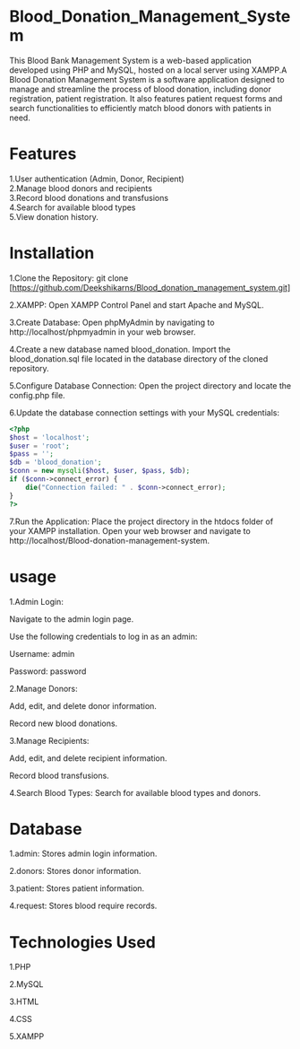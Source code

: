 # Blood_Donation_Management_System
This Blood Bank Management System is a web-based application developed using PHP and MySQL, hosted on a local server using XAMPP.A Blood Donation Management System is a software application designed to manage and streamline the process of blood donation, including donor registration, patient registration. It also features patient request forms and search functionalities to efficiently match blood donors with patients in need.
# Features
1.User authentication (Admin, Donor, Recipient)                                                                                                                                                                      
2.Manage blood donors and recipients                                                                                                                                                                                 
3.Record blood donations and transfusions                                                                                                                                                                            
4.Search for available blood types                                                                                                                                                                                   
5.View donation history.
# Installation
1.Clone the Repository: git clone [https://github.com/Deekshikarns/Blood_donation_management_system.git]

2.XAMPP: Open XAMPP Control Panel and start Apache and MySQL.

3.Create Database: Open phpMyAdmin by navigating to http://localhost/phpmyadmin in your web browser.

4.Create a new database named blood_donation. Import the blood_donation.sql file located in the database directory of the cloned repository.

5.Configure Database Connection: Open the project directory and locate the config.php file.

6.Update the database connection settings with your MySQL credentials:

```php
<?php
$host = 'localhost';
$user = 'root';
$pass = '';
$db = 'blood_donation';
$conn = new mysqli($host, $user, $pass, $db);
if ($conn->connect_error) {
    die("Connection failed: " . $conn->connect_error); 
}
?>
```
7.Run the Application: Place the project directory in the htdocs folder of your XAMPP installation. Open your web browser and navigate to http://localhost/Blood-donation-management-system.
# usage
1.Admin Login:

Navigate to the admin login page.

Use the following credentials to log in as an admin:

Username: admin

Password: password

2.Manage Donors:

Add, edit, and delete donor information.

Record new blood donations.

3.Manage Recipients:

Add, edit, and delete recipient information.

Record blood transfusions.

4.Search Blood Types: Search for available blood types and donors.
# Database
1.admin: Stores admin login information.

2.donors: Stores donor information.

3.patient: Stores patient information.

4.request: Stores blood require records.

# Technologies Used
1.PHP

2.MySQL

3.HTML

4.CSS

5.XAMPP
